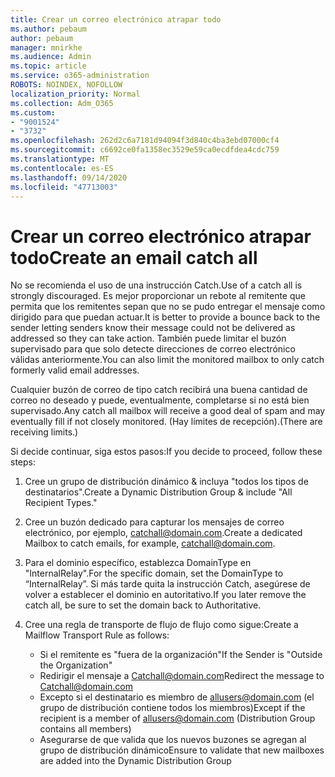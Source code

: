 ```yaml
---
title: Crear un correo electrónico atrapar todo
ms.author: pebaum
author: pebaum
manager: mnirkhe
ms.audience: Admin
ms.topic: article
ms.service: o365-administration
ROBOTS: NOINDEX, NOFOLLOW
localization_priority: Normal
ms.collection: Adm_O365
ms.custom:
- "9001524"
- "3732"
ms.openlocfilehash: 262d2c6a7181d94094f3d840c4ba3ebd07000cf4
ms.sourcegitcommit: c6692ce0fa1358ec3529e59ca0ecdfdea4cdc759
ms.translationtype: MT
ms.contentlocale: es-ES
ms.lasthandoff: 09/14/2020
ms.locfileid: "47713003"
---
```

# <a name="create-an-email-catch-all"></a><span data-ttu-id="8df9b-102">Crear un correo electrónico atrapar todo</span><span class="sxs-lookup"><span data-stu-id="8df9b-102">Create an email catch all</span></span>

<span data-ttu-id="8df9b-103">No se recomienda el uso de una instrucción Catch.</span><span class="sxs-lookup"><span data-stu-id="8df9b-103">Use of a catch all is strongly discouraged.</span></span> <span data-ttu-id="8df9b-104">Es mejor proporcionar un rebote al remitente que permita que los remitentes sepan que no se pudo entregar el mensaje como dirigido para que puedan actuar.</span><span class="sxs-lookup"><span data-stu-id="8df9b-104">It is better to provide a bounce back to the sender letting senders know their message could not be delivered as addressed so they can take action.</span></span> <span data-ttu-id="8df9b-105">También puede limitar el buzón supervisado para que solo detecte direcciones de correo electrónico válidas anteriormente.</span><span class="sxs-lookup"><span data-stu-id="8df9b-105">You can also limit the monitored mailbox to only catch formerly valid email addresses.</span></span> 

<span data-ttu-id="8df9b-106">Cualquier buzón de correo de tipo catch recibirá una buena cantidad de correo no deseado y puede, eventualmente, completarse si no está bien supervisado.</span><span class="sxs-lookup"><span data-stu-id="8df9b-106">Any catch all mailbox will receive a good deal of spam and may eventually fill if not closely monitored.</span></span> <span data-ttu-id="8df9b-107">(Hay límites de recepción).</span><span class="sxs-lookup"><span data-stu-id="8df9b-107">(There are receiving limits.)</span></span> 

<span data-ttu-id="8df9b-108">Si decide continuar, siga estos pasos:</span><span class="sxs-lookup"><span data-stu-id="8df9b-108">If you decide to proceed, follow these steps:</span></span>

1. <span data-ttu-id="8df9b-109">Cree un grupo de distribución dinámico & incluya "todos los tipos de destinatarios".</span><span class="sxs-lookup"><span data-stu-id="8df9b-109">Create a Dynamic Distribution Group & include "All Recipient Types."</span></span>

2. <span data-ttu-id="8df9b-110">Cree un buzón dedicado para capturar los mensajes de correo electrónico, por ejemplo, catchall@domain.com.</span><span class="sxs-lookup"><span data-stu-id="8df9b-110">Create a dedicated Mailbox to catch emails, for example, catchall@domain.com.</span></span>

3. <span data-ttu-id="8df9b-111">Para el dominio específico, establezca DomainType en "InternalRelay".</span><span class="sxs-lookup"><span data-stu-id="8df9b-111">For the specific domain, set the DomainType to “InternalRelay”.</span></span> <span data-ttu-id="8df9b-112">Si más tarde quita la instrucción Catch, asegúrese de volver a establecer el dominio en autoritativo.</span><span class="sxs-lookup"><span data-stu-id="8df9b-112">If you later remove the catch all, be sure to set the domain back to Authoritative.</span></span>

4. <span data-ttu-id="8df9b-113">Cree una regla de transporte de flujo de flujo como sigue:</span><span class="sxs-lookup"><span data-stu-id="8df9b-113">Create a Mailflow Transport Rule as follows:</span></span>

    - <span data-ttu-id="8df9b-114">Si el remitente es "fuera de la organización"</span><span class="sxs-lookup"><span data-stu-id="8df9b-114">If the Sender is "Outside the Organization"</span></span>
    - <span data-ttu-id="8df9b-115">Redirigir el mensaje a Catchall@domain.com</span><span class="sxs-lookup"><span data-stu-id="8df9b-115">Redirect the message to Catchall@domain.com</span></span>
    - <span data-ttu-id="8df9b-116">Excepto si el destinatario es miembro de allusers@domain.com (el grupo de distribución contiene todos los miembros)</span><span class="sxs-lookup"><span data-stu-id="8df9b-116">Except if the recipient is a member of allusers@domain.com (Distribution Group contains all members)</span></span>
    - <span data-ttu-id="8df9b-117">Asegurarse de que valida que los nuevos buzones se agregan al grupo de distribución dinámico</span><span class="sxs-lookup"><span data-stu-id="8df9b-117">Ensure to validate that new mailboxes are added into the Dynamic Distribution Group</span></span>

